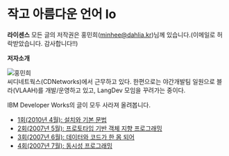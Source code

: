# 작고 아름다운 언어 Io

**라이센스** 모든 글의 저작권은 홍민희(minhee@dahlia.kr)님께 있습니다.(이메일로 허락받았습니다. 감사합니다!!)

**저자소개**

![홍민희](https://user-images.githubusercontent.com/25581533/82859149-7c764500-9f05-11ea-9425-1d7414f4d7ac.png)  
씨디네트웍스(CDNetworks)에서 근무하고 있다. 한편으로는 야간개발팀 일원으로 블라(VLAAH)를 개발/운영하고 있고, LangDev 모임을 꾸려가는 중이다.

IBM Developer Works의 글이 모두 사라져 올려봅니다.

* [1회(2010년 4월): 설치와 기본 문법](https://github.com/black7375/ReadabilityDocs/blob/master/%EC%9E%91%EA%B3%A0%20%EC%95%84%EB%A6%84%EB%8B%A4%EC%9A%B4%20%EC%96%B8%EC%96%B4%20Io/part1.org)
* [2회(2007년 5월): 프로토타입 기반 객체 지향 프로그래밍](https://github.com/black7375/ReadabilityDocs/blob/master/%EC%9E%91%EA%B3%A0%20%EC%95%84%EB%A6%84%EB%8B%A4%EC%9A%B4%20%EC%96%B8%EC%96%B4%20Io/part2.org)
* [3회(2007년 6월): 데이터와 코드가 한 몸 되어](https://github.com/black7375/ReadabilityDocs/blob/master/%EC%9E%91%EA%B3%A0%20%EC%95%84%EB%A6%84%EB%8B%A4%EC%9A%B4%20%EC%96%B8%EC%96%B4%20Io/part3.org)
* [4회(2007년 7월): 동시성 프로그래밍 ](https://github.com/black7375/ReadabilityDocs/blob/master/%EC%9E%91%EA%B3%A0%20%EC%95%84%EB%A6%84%EB%8B%A4%EC%9A%B4%20%EC%96%B8%EC%96%B4%20Io/part4.org)
